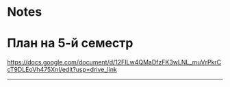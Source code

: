 # Notes
# План на 5-й семестр
https://docs.google.com/document/d/12FILw4QMaDfzFK3wLNL_muVrPkrCcT9DLEoVh475XnI/edit?usp=drive_link
_____
